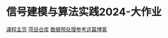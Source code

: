 # 信号建模与算法实践2024-大作业
[课程主页](http://home.ustc.edu.cn/~slwu/)
[项目仓库](https://github.com/JeffShine/Image-Classification)
[数据预处理参考这篇博客](https://blog.csdn.net/qq_37541097/article/details/113027489)
